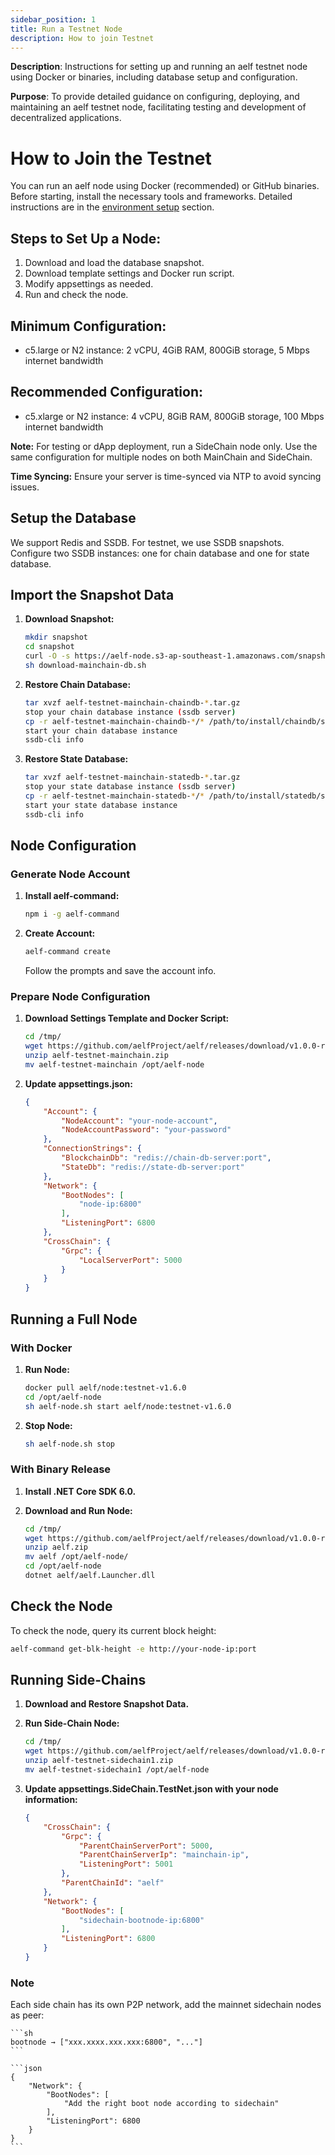 ```yaml
---
sidebar_position: 1
title: Run a Testnet Node
description: How to join Testnet
---
```


**Description**: Instructions for setting up and running an aelf testnet node using Docker or binaries, including database setup and configuration.

**Purpose**: To provide detailed guidance on configuring, deploying, and maintaining an aelf testnet node, facilitating testing and development of decentralized applications.

# How to Join the Testnet

You can run an aelf node using Docker (recommended) or GitHub binaries. 
Before starting, install the necessary tools and frameworks. Detailed instructions are in the [environment setup](/tools/smart-contract-templates/development-environment/) section.

## Steps to Set Up a Node:

1. Download and load the database snapshot.
2. Download template settings and Docker run script.
3. Modify appsettings as needed.
4. Run and check the node.

## Minimum Configuration:

* c5.large or N2 instance: 2 vCPU, 4GiB RAM, 800GiB storage, 5 Mbps internet bandwidth

## Recommended Configuration:

* c5.xlarge or N2 instance: 4 vCPU, 8GiB RAM, 800GiB storage, 100 Mbps internet bandwidth

**Note:** For testing or dApp deployment, run a SideChain node only. Use the same configuration for multiple nodes on both MainChain and SideChain.

**Time Syncing:** Ensure your server is time-synced via NTP to avoid syncing issues.

## Setup the Database

We support Redis and SSDB. For testnet, we use SSDB snapshots. Configure two SSDB instances: one for chain database and one for state database.

## Import the Snapshot Data

1. **Download Snapshot:**

   ```sh
   mkdir snapshot
   cd snapshot
   curl -O -s https://aelf-node.s3-ap-southeast-1.amazonaws.com/snapshot/testnet/download-mainchain-db.sh
   sh download-mainchain-db.sh
   ```
2. **Restore Chain Database:**

   ```sh
   tar xvzf aelf-testnet-mainchain-chaindb-*.tar.gz
   stop your chain database instance (ssdb server)
   cp -r aelf-testnet-mainchain-chaindb-*/* /path/to/install/chaindb/ssdb/var/
   start your chain database instance
   ssdb-cli info
   ```
3. **Restore State Database:**

   ```sh
   tar xvzf aelf-testnet-mainchain-statedb-*.tar.gz
   stop your state database instance (ssdb server)
   cp -r aelf-testnet-mainchain-statedb-*/* /path/to/install/statedb/ssdb/var/
   start your state database instance
   ssdb-cli info
   ```

## Node Configuration

### Generate Node Account

1. **Install aelf-command:**

   ```sh
   npm i -g aelf-command
   ```
2. **Create Account:**

   ```sh
   aelf-command create
   ```

   Follow the prompts and save the account info.

### Prepare Node Configuration

1. **Download Settings Template and Docker Script:**

   ```sh
   cd /tmp/
   wget https://github.com/aelfProject/aelf/releases/download/v1.0.0-rc1/aelf-testnet-mainchain.zip
   unzip aelf-testnet-mainchain.zip
   mv aelf-testnet-mainchain /opt/aelf-node
   ```
2. **Update appsettings.json:**

   ```json
   {
       "Account": {
           "NodeAccount": "your-node-account",
           "NodeAccountPassword": "your-password"
       },
       "ConnectionStrings": {
           "BlockchainDb": "redis://chain-db-server:port",
           "StateDb": "redis://state-db-server:port"
       },
       "Network": {
           "BootNodes": [
               "node-ip:6800"
           ],
           "ListeningPort": 6800
       },
       "CrossChain": {
           "Grpc": {
               "LocalServerPort": 5000
           }
       }
   }
   ```

## Running a Full Node

### With Docker

1. **Run Node:**

   ```sh
   docker pull aelf/node:testnet-v1.6.0
   cd /opt/aelf-node
   sh aelf-node.sh start aelf/node:testnet-v1.6.0
   ```
2. **Stop Node:**

   ```sh
   sh aelf-node.sh stop
   ```

### With Binary Release

1. **Install .NET Core SDK 6.0.**
2. **Download and Run Node:**

   ```sh
   cd /tmp/
   wget https://github.com/aelfProject/aelf/releases/download/v1.0.0-rc1/aelf.zip
   unzip aelf.zip
   mv aelf /opt/aelf-node/
   cd /opt/aelf-node
   dotnet aelf/aelf.Launcher.dll
   ```

## Check the Node

To check the node, query its current block height:

```sh
aelf-command get-blk-height -e http://your-node-ip:port
```

## Running Side-Chains

1. **Download and Restore Snapshot Data.**
2. **Run Side-Chain Node:**

   ```sh
   cd /tmp/
   wget https://github.com/aelfProject/aelf/releases/download/v1.0.0-rc1/aelf-testnet-sidechain1.zip
   unzip aelf-testnet-sidechain1.zip
   mv aelf-testnet-sidechain1 /opt/aelf-node
   ```
3. **Update appsettings.SideChain.TestNet.json with your node information:**

   ```json
   {
       "CrossChain": {
           "Grpc": {
               "ParentChainServerPort": 5000,
               "ParentChainServerIp": "mainchain-ip",
               "ListeningPort": 5001
           },
           "ParentChainId": "aelf"
       },
       "Network": {
           "BootNodes": [
               "sidechain-bootnode-ip:6800"
           ],
           "ListeningPort": 6800
       }
   }
   ```

### Note

Each side chain has its own P2P network, add the mainnet sidechain nodes as peer:

````
```sh
bootnode → ["xxx.xxxx.xxx.xxx:6800", "..."]
```

```json
{
    "Network": {
        "BootNodes": [
            "Add the right boot node according to sidechain"
        ],
        "ListeningPort": 6800
    }
}
```
````

